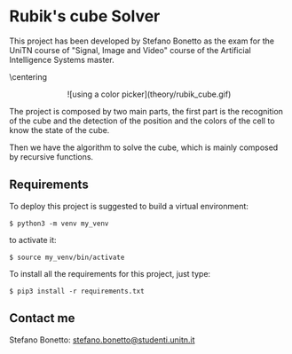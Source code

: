 <!--![9gmicroservo](https://user-images.githubusercontent.com/106806808/215067945-51a1b6f7-f6f2-402e-8aef-3ad31b301457.jpeg)-->
<!--![boosterpack](https://user-images.githubusercontent.com/106806808/215067950-49bc8f13-a4d6-4c00-88ac-0c96e9958253.jpeg)-->
<!--![esp32](https://user-images.githubusercontent.com/106806808/215067952-5d63d106-3309-4f83-b30b-24070b61c561.jpeg)-->
<!--![hc-sr04](https://user-images.githubusercontent.com/106806808/215067953-f4d2a225-9489-486c-9252-10a160119215.jpeg)-->
<!--![L298N](https://user-images.githubusercontent.com/106806808/215067957-167178b5-6da6-4547-bd09-d2daf8359801.jpeg)-->
<!--![msp432](https://user-images.githubusercontent.com/106806808/215067958-aa9dbdce-7557-4647-be4b-ba4c161b3c81.png)-->


# Rubik's cube Solver
This project has been developed by Stefano Bonetto as the exam for the UniTN course of "Signal, Image and Video" course of the Artificial Intelligence Systems master.

\centering
<p align="center">
  ![using a color picker](theory/rubik_cube.gif)
</p>

The project is composed by two main parts, the first part is the recognition of the cube and the detection of the position and the colors of the cell to know the state of the cube. <br>

Then we have the algorithm to solve the cube, which is mainly composed by recursive functions. 

## Requirements
To deploy this project is suggested to build a virtual environment:
```
$ python3 -m venv my_venv
```
to activate it:
```
$ source my_venv/bin/activate
```

To install all the requirements for this project, just type:
```
$ pip3 install -r requirements.txt
```

## Contact me
Stefano Bonetto: stefano.bonetto@studenti.unitn.it <br>
                 

